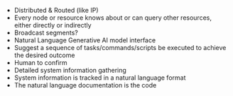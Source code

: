 - Distributed & Routed (like IP)
- Every node or resource knows about or can query other resources, either directly or indirectly
- Broadcast segments?
- Natural Language Generative AI model interface
- Suggest a sequence of tasks/commands/scripts be executed to achieve the desired outcome 
- Human to confirm
- Detailed system information gathering 
- System information is tracked in a natural language format
- The natural language documentation is the code